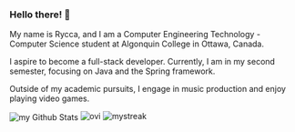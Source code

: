 ### Hello there! 👋

My name is Rycca, and I am a Computer Engineering Technology - Computer Science student at Algonquin College in Ottawa, Canada.

I aspire to become a full-stack developer. Currently, I am in my second semester, focusing on Java and the Spring framework.

Outside of my academic pursuits, I engage in music production and enjoy playing video games.

<img align="center" src="https://github-readme-stats.vercel.app/api?username=Zimgo012&include_all_commits=true&count_private=true&show_icons=true&line_height=20&title_color=2B5BBD&icon_color=1124BB&text_color=A1A1A1&bg_color=0,000000,130F40" alt="my Github Stats"/>

<img src="https://github-readme-stats.vercel.app/api/top-langs?username=Zimgo012&show_icons=true&locale=en&layout=compact&theme=chartreuse-dark" alt="ovi" />

<img src="https://github-readme-streak-stats.herokuapp.com/?user=madushadhanushka&theme=tokyonight" alt="mystreak"/>
